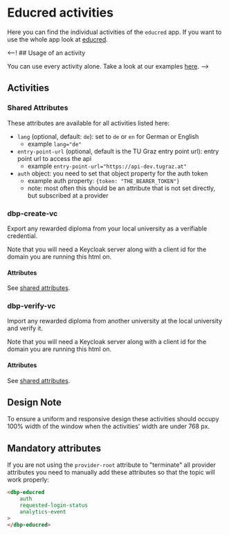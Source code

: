 # Educred activities

Here you can find the individual activities of the `educred` app. 
If you want to use the whole app look at [educred](https://github.com/digital-blueprint/educred-app).

<--! ## Usage of an activity

You can use every activity alone. Take a look at our examples [here](https://github.com/digital-blueprint/educred-app/tree/main/examples).
-->

## Activities

### Shared Attributes

These attributes are available for all activities listed here:

- `lang` (optional, default: `de`): set to `de` or `en` for German or English
  - example `lang="de"`
- `entry-point-url` (optional, default is the TU Graz entry point url): entry point url to access the api
  - example `entry-point-url="https://api-dev.tugraz.at"`
- `auth` object: you need to set that object property for the auth token
  - example auth property: `{token: "THE_BEARER_TOKEN"}`
  - note: most often this should be an attribute that is not set directly, but subscribed at a provider


### dbp-create-vc

Export any rewarded diploma from your local university as a verifiable credential.

Note that you will need a Keycloak server along with a client id for the domain you are running this html on.

#### Attributes
See [shared attributes](#shared-attributes).


### dbp-verify-vc

Import any rewarded diploma from another university at the local university and verify it.

Note that you will need a Keycloak server along with a client id for the domain you are running this html on.

#### Attributes

See [shared attributes](#shared-attributes).


## Design Note

To ensure a uniform and responsive design these activities should occupy 100% width of the window when the activities' width are under 768 px.


## Mandatory attributes

If you are not using the `provider-root` attribute to "terminate" all provider attributes
you need to manually add these attributes so that the topic will work properly:

```html
<dbp-educred
    auth
    requested-login-status
    analytics-event
>
</dbp-educred>
```

